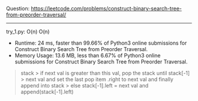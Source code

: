 Question: https://leetcode.com/problems/construct-binary-search-tree-from-preorder-traversal/

---

try_1.py: O(n) O(n)
* Runtime: 24 ms, faster than 99.66% of Python3 online submissions for Construct Binary Search Tree from Preorder Traversal.
* Memory Usage: 13.6 MB, less than 6.67% of Python3 online submissions for Construct Binary Search Tree from Preorder Traversal.

> stack
	> if next val is greater than this val, pop the stack until stack[-1] > next val and set the last pop item .right to next val and finally append into stack
	> else stack[-1].left = next val and append(stack[-1].left)
